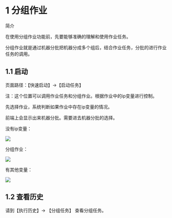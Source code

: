 # 1 分组作业

简介

在使用分组作业功能前，先要能够准确的理解和使用作业任务。

分组作业就是通过机器分批把机器分成多个组后，结合作业任务，分批的进行作业任务的调用。

## 1.1 启动

页面路径：【快速启动】->【启动任务】

注：这个位置可以调用作业任务和分组作业。根据作业中的ip变量进行控制。

先选择作业，系统判断如果作业中存在ip变量的情况。

前端上会显示出来机器分批。需要进去机器分批的选择。

没有ip变量： 

![](/attachments/20250706233724_wps88.jpg)

分组作业： 

![](/attachments/20250706233724_wps89.jpg)

有其他变量： 

![](/attachments/20250706233724_wps90.jpg)

## 1.2 查看历史

请到【执行历史】-> 【分组任务】 查看分组任务。